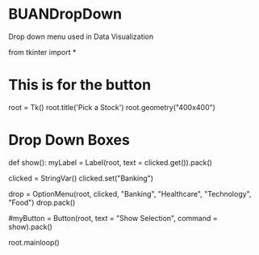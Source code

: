# BUANDropDown
Drop down menu used in Data Visualization

from tkinter import *

# This is for the button

root = Tk()
root.title('Pick a Stock')
root.geometry("400x400")

# Drop Down Boxes

def show():
	myLabel = Label(root, text = clicked.get()).pack()

clicked = StringVar()
clicked.set("Banking")

drop = OptionMenu(root, clicked, "Banking", "Healthcare", "Technology", "Food")
drop.pack()

#myButton = Button(root, text = "Show Selection", command = show).pack()

root.mainloop()
